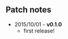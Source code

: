 Patch notes
----
<!--
* 2015/10/?? - v0.1.1
  * Fixed many error/warning messages
  * `plot.dispRity` options improved (rarefaction + default)
  * `cust.series` can now intake multiple factors columns
  * Added exampple for ecological data
-->
* 2015/10/01 - **v0.1.0**
  * first release!
